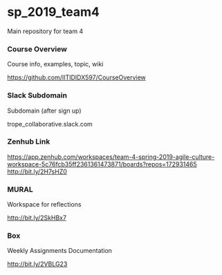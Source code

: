 # sp_2019_team4
Main repository for team 4

### Course Overview
Course info, examples, topic, wiki

https://github.com/IITIDIDX597/CourseOverview

### Slack Subdomain
Subdomain (after sign up)

trope_collaborative.slack.com

### Zenhub Link
https://app.zenhub.com/workspaces/team-4-spring-2019-agile-culture-workspace-5c76fcb35ff2361361473871/boards?repos=172931465
http://bit.ly/2H7sHZ0

### MURAL
Workspace for reflections

http://bit.ly/2SkHBx7

### Box
Weekly Assignments Documentation

http://bit.ly/2VBLG23
